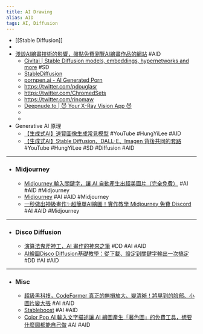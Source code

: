 ```yaml
---
title: AI Drawing
alias: AID
tags: AI, Diffusion
---
```


- [[Stable Diffusion]]
-
- [淺談AI繪畫技術的影響，盤點免費瀏覽AI繪畫作品的網站](https://www.youtube.com/watch?v=YMBEpHhivqY) #AID
	- [Civitai | Stable Diffusion models, embeddings, hypernetworks and more](https://civitai.com/) #SD
	- [StableDiffusion](https://www.reddit.com/r/StableDiffusion/)
	- [pornpen.ai - AI Generated Porn](https://pornpen.ai/)
	- https://twitter.com/pdouglasr
	- https://twitter.com/ChromedSets
	- https://twitter.com/rinomaw
	- [Deepnude.to | 😈 Your X-Ray Vision App 😈](https://deepnude.to/)
	-
	-
- Generative AI 原理
	- [【生成式AI】速覽圖像生成常見模型](https://www.youtube.com/watch?v=z83Edfvgd9g) #YouTube #HungYiLee #AID
	- [【生成式AI】Stable Diffusion、DALL-E、Imagen 背後共同的套路](https://www.youtube.com/watch?v=JbfcAaBT66U) #YouTube #HungYiLee #SD #Diffusion #AID
- ---
- ### Midjourney
	- [Midjourney 輸入關鍵字，讓 AI 自動產生出超美圖片（完全免費）](https://www.kocpc.com.tw/archives/453331) #AI #AID #Midjourney
	- [Midjourney](https://www.midjourney.com/home/) #AI #AID #Midjourney
	- [一秒做出神級畫作✨超簡單AI繪圖！實作教學 Midjourney 免費 Discord](https://www.youtube.com/watch?v=JTFNF22TG9s) #AI #AID #Midjourney
- ---
- ### Disco Diffusion
	- [演算法鬼斧神工，AI 畫作的神來之筆](https://technews.tw/2022/05/15/ai-disco-diffusion/) #DD #AI #AID
	- [AI繪圖Disco Diffusion基礎教學：從下載、設定到關鍵字輸出一次搞定](https://www.techbang.com/posts/102184-what-exactly-is-the-super-popular-ai-drawing-play-disco) #DD #AI #AID
- ---
- ### Misc
	- [超級黑科技，CodeFormer 真正的無損放大、變清晰！將晃到的臉部、小圖片變大張](https://www.kocpc.com.tw/archives/472274) #AI #AID
	- [Stableboost](https://stableboost.ai/) #AI #AID
	- [Color Pop AI 輸入文字描述讓 AI 繪圖產生「著色圖」的免費工具，想要什麼圖都能自己做](https://www.kocpc.com.tw/archives/482064) #AI #AID